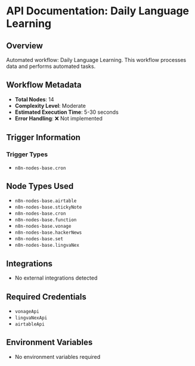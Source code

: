 # API Documentation: Daily Language Learning

## Overview
Automated workflow: Daily Language Learning. This workflow processes data and performs automated tasks.

## Workflow Metadata
- **Total Nodes**: 14
- **Complexity Level**: Moderate
- **Estimated Execution Time**: 5-30 seconds
- **Error Handling**: ❌ Not implemented

## Trigger Information
### Trigger Types
- `n8n-nodes-base.cron`

## Node Types Used
- `n8n-nodes-base.airtable`
- `n8n-nodes-base.stickyNote`
- `n8n-nodes-base.cron`
- `n8n-nodes-base.function`
- `n8n-nodes-base.vonage`
- `n8n-nodes-base.hackerNews`
- `n8n-nodes-base.set`
- `n8n-nodes-base.lingvaNex`

## Integrations
- No external integrations detected

## Required Credentials
- `vonageApi`
- `lingvaNexApi`
- `airtableApi`

## Environment Variables
- No environment variables required
